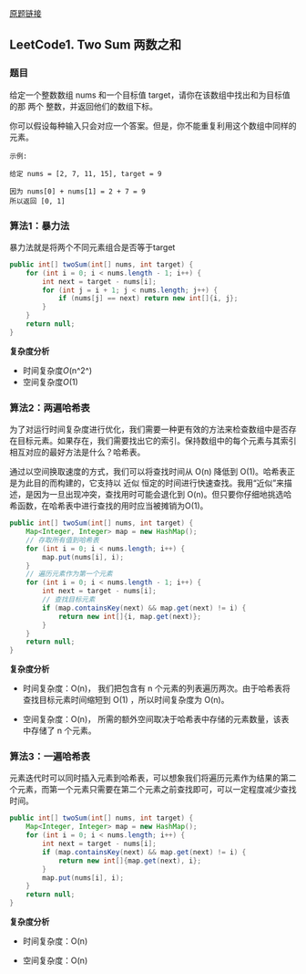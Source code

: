 [原题链接](https://leetcode-cn.com/problems/two-sum/)

## LeetCode1. Two Sum 两数之和

### 题目

给定一个整数数组 nums 和一个目标值 target，请你在该数组中找出和为目标值的那 两个 整数，并返回他们的数组下标。

你可以假设每种输入只会对应一个答案。但是，你不能重复利用这个数组中同样的元素。

```
示例:

给定 nums = [2, 7, 11, 15], target = 9

因为 nums[0] + nums[1] = 2 + 7 = 9
所以返回 [0, 1]
```

### 算法1：暴力法

暴力法就是将两个不同元素组合是否等于target

```java
public int[] twoSum(int[] nums, int target) {
    for (int i = 0; i < nums.length - 1; i++) {
        int next = target - nums[i];
        for (int j = i + 1; j < nums.length; j++) {
            if (nums[j] == next) return new int[]{i, j};
        }
    }
    return null;
}
```

**复杂度分析**

- 时间复杂度*O*(n^2^)
- 空间复杂度*O*(1)

### 算法2：两遍哈希表

为了对运行时间复杂度进行优化，我们需要一种更有效的方法来检查数组中是否存在目标元素。如果存在，我们需要找出它的索引。保持数组中的每个元素与其索引相互对应的最好方法是什么？哈希表。

通过以空间换取速度的方式，我们可以将查找时间从 O(n) 降低到 O(1)。哈希表正是为此目的而构建的，它支持以 近似 恒定的时间进行快速查找。我用“近似”来描述，是因为一旦出现冲突，查找用时可能会退化到 O(n)。但只要你仔细地挑选哈希函数，在哈希表中进行查找的用时应当被摊销为O(1)。

```java
public int[] twoSum(int[] nums, int target) {
    Map<Integer, Integer> map = new HashMap();
    // 存取所有值到哈希表
    for (int i = 0; i < nums.length; i++) {
        map.put(nums[i], i);
    }
	// 遍历元素作为第一个元素
    for (int i = 0; i < nums.length - 1; i++) {
        int next = target - nums[i];
        // 查找目标元素
        if (map.containsKey(next) && map.get(next) != i) {
            return new int[]{i, map.get(next)};
        }
    }
    return null;
}
```

**复杂度分析**

- 时间复杂度：O(n)， 我们把包含有 n 个元素的列表遍历两次。由于哈希表将查找目标元素时间缩短到 O(1) ，所以时间复杂度为 O(n)。

- 空间复杂度：O(n)， 所需的额外空间取决于哈希表中存储的元素数量，该表中存储了 n 个元素。

### 算法3：一遍哈希表

元素迭代时可以同时插入元素到哈希表，可以想象我们将遍历元素作为结果的第二个元素，而第一个元素只需要在第二个元素之前查找即可，可以一定程度减少查找时间。

```java
public int[] twoSum(int[] nums, int target) {
    Map<Integer, Integer> map = new HashMap();
    for (int i = 0; i < nums.length; i++) {
        int next = target - nums[i];
        if (map.containsKey(next) && map.get(next) != i) {
            return new int[]{map.get(next), i};
        }
        map.put(nums[i], i);
    }
    return null;
}
```

**复杂度分析**

- 时间复杂度：O(n)

- 空间复杂度：O(n)